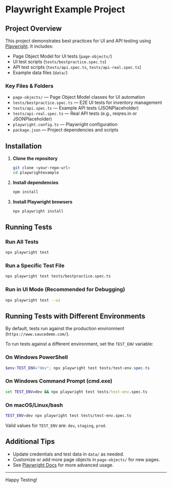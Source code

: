 # Playwright Example Project

## Project Overview
This project demonstrates best practices for UI and API testing using [Playwright](https://playwright.dev/). It includes:

- Page Object Model for UI tests (`page-objects/`)
- UI test scripts (`tests/bestpractice.spec.ts`)
- API test scripts (`tests/api.spec.ts`, `tests/api-real.spec.ts`)
- Example data files (`data/`)

### Key Files & Folders
- `page-objects/` — Page Object Model classes for UI automation
- `tests/bestpractice.spec.ts` — E2E UI tests for inventory management
- `tests/api.spec.ts` — Example API tests (JSONPlaceholder)
- `tests/api-real.spec.ts` — Real API tests (e.g., reqres.in or JSONPlaceholder)
- `playwright.config.ts` — Playwright configuration
- `package.json` — Project dependencies and scripts

## Installation

1. **Clone the repository**
   ```sh
   git clone <your-repo-url>
   cd playwrightexample
   ```

2. **Install dependencies**
   ```sh
   npm install
   ```

3. **Install Playwright browsers**
   ```sh
   npx playwright install
   ```

## Running Tests

### Run All Tests
```sh
npx playwright test
```

### Run a Specific Test File
```sh
npx playwright test tests/bestpractice.spec.ts
```

### Run in UI Mode (Recommended for Debugging)
```sh
npx playwright test --ui
```

## Running Tests with Different Environments

By default, tests run against the production environment (`https://www.saucedemo.com/`).

To run tests against a different environment, set the `TEST_ENV` variable:

### On Windows PowerShell
```powershell
$env:TEST_ENV="dev"; npx playwright test tests/test-env.spec.ts
```

### On Windows Command Prompt (cmd.exe)
```cmd
set TEST_ENV=dev && npx playwright test tests/test-env.spec.ts
```

### On macOS/Linux/bash
```sh
TEST_ENV=dev npx playwright test tests/test-env.spec.ts
```

Valid values for `TEST_ENV` are: `dev`, `staging`, `prod`.

## Additional Tips
- Update credentials and test data in `data/` as needed.
- Customize or add more page objects in `page-objects/` for new pages.
- See [Playwright Docs](https://playwright.dev/docs/intro) for more advanced usage.

---

Happy Testing!
